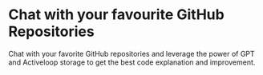 # Chat with your favourite GitHub Repositories
Chat with your favorite GitHub repositories and leverage the power of GPT and Activeloop storage to get the best code explanation and improvement.